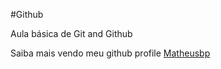 #Github

Aula básica de Git and Github

Saiba mais vendo meu github profile [Matheusbp](https://github.com/Matheusbp)